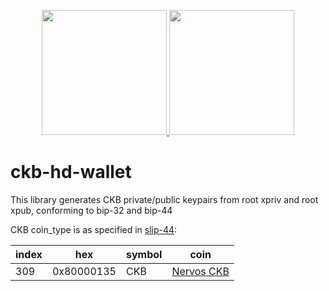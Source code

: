 <p align="center">
  <a href="http://bitsoda.com">
    <img width="200" src="https://avatars3.githubusercontent.com/u/55734819?s=200&v=4">
  </a>
  <a href="https://www.nervos.org/">
    <img width="200" src="https://bitsoda-static.oss-cn-shanghai.aliyuncs.com/img/coins/4d25a434-3c27-4bb1-aed8-98d28c3af0be">
  </a>
</p>

# ckb-hd-wallet

This library generates CKB private/public keypairs from root xpriv and root xpub, conforming to bip-32 and bip-44

CKB coin_type is as specified in [slip-44](https://github.com/satoshilabs/slips/blob/master/slip-0044.md):

index | hex        | symbol | coin
------|------------|--------|-----------------------------------
309   | 0x80000135 | CKB    | [Nervos CKB](https://www.nervos.org)
